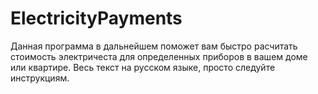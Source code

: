 # ElectricityPayments
Данная программа в дальнейшем поможет вам быстро расчитать стоимость электричеста для определенных приборов в вашем доме или квартире.
Весь текст на русском языке, просто следуйте инструкциям.
